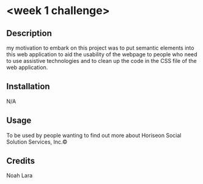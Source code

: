 # <week 1 challenge>

## Description

my motivation to embark on this project was to put semantic elements into this web application to aid the usability of the webpage to people who need to use assistive technologies and to clean up the code in the CSS file of the web application.

## Installation

N/A

## Usage

To be used by people wanting to find out more about Horiseon Social Solution Services, Inc.©

## Credits

Noah Lara